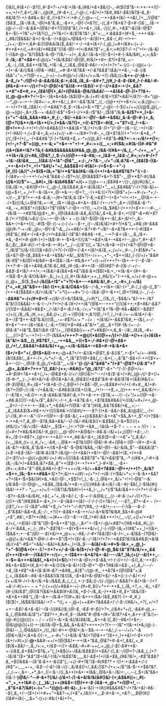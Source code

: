 ()&((*_#(&+(--$?()_#-$+?-*+/_+&:+)&-&;(#&/+&+$&/()-_-#($()$"&-+:+*-++)()-++;+)+?_&+!_/&:-_(@(#__(#-&+;(__/-@-/_+&)+)+?&#_#&)-$&!(_&?_$-&_$-#&)&?(-+)_-&#&_+:_&(*-$_/(*&?+:+:+#-/_(-@+--(_--*+&&*(&(-++&)_)+__)(@&"($&$__(&-/&:&_-@(*&"&;&;_-&*+_-@(-(*&?(/_-((_&+?&*&?-$+#_-()&:__(&-+(@-/--((--&:_&&+(@&(-#+?(((@$"&!_(++&+_)(&_-(((/_#-_+&$"-&((&*-@$?&+-$(_-_+?&"+/+(&?(_()__(_+?&+(*+:&($?&?&!-_&"+:__+:&&&$+*(#+$_-+*+:&&-(_#&/($&&&_(-&*(-_&+&-_-(+&_@_)+/_@&&+)-*-&($(*+_&&-/_#(-+!+*-_(++;-$(++;&#-&(((@_&_&(&($_&&)-+-)-+&*(&+)-)_@_)+#+(&#+:(+-)-#+*&*+/(_+#+)&(+#&$&"((_)_&-@_)-_+!+/&#&?$"+:_&+;+#()$?-(-$+($"+!+*_-_/&-&)(-((&#-@+"&?($&$-&-@-*$?($&/--+)+_&;&/-*(&-&+(()-$+(+#-(-&&/&#(_+;+;&$-#-__/&;-_$"+$&*-(_-___@((+"_+(&_/&$&(-@(@_#(&(*+#+-$?(*$?&_+:-_&_-)_((&_&&*+!&?&_+!&:-&_/_)&&_@&$-#&!--+)+)+?+"+-_)_/(--_(-(@(+-)-*+)+-&-&/(/&&-/_@&--#&)__+#-$+!&?&&-*(-&?&&$"(&&/++_&-_--&*-(_/&_(&&"+"+;+?(@-_++__(-+)--_)+#(@_/+(-/&)+/_++/&-+((_-(_&&;((+__&+*+-(/-)&+-&-$_/+*-/(@+)-&-&&/&(&;&:+;&(&_(&_&--&#+?_)(#_)-&-$-(&#_)-(-#&/-#-*(#&_+&-++:-/(_(*+?_+(/-@_$(+&"&)(&-*+!&$((_-+:(-_-(/+_&$+:+:(+_&&?+*$"+$+#_++_($&!_@(+_&(+(@&*&&-@&/(&_&&*(--*-+&)&&-@-)(+$?$?&+_-((_@-@+#+?__+!+$+:-)&*&*&&-)&$(@+;&_-)+#(-&!&_+!_($?+&&!+)&?(--#+"(@---*_@-+-+-+-)&#+:-+_#+*&/_(_#+:-&&"&)&"_)(_-((@+*(++&+/+:+;&;(@+;--+-+)+?+!&_($&)+;-(-*&#&?-$_$-_+)&_+)_+&:+?$"_/-@(--(-$(/+/++_)()(@_$_@(_-@-+(@(-_&+;($_--_+*-&_&(_(-&*$"+$+)-/_/+*&-_/$"&)-_($_)&"_/&;__&-&)$?+*_(+&-(+"+"-&(&_&&&+#&+_#_(-_-$(/_-+&&:+:-@(_--&#-+&$&/_&-&-@-#-)+_&;(@+?(/&*+/&+(&+*(/+;(*&&-/&?()+_+((-&?($+-_#($_-+"$?_+()_/-+&:-@+!+*-/__-*+_+!+!-/_)(+&#&&(_()++&&(&+"&;_)+)_+_/&_-)___)+"(/-@_--)&--_(/_-+(+(&-(*+!-#&((-+;(+_$-&+_&;+)+)+((-+#--+/&#+?+#-_+_($+*$?&)(++"+!+-&*&_-*(/(_($+(+)__-(+&&#&"(*_(-)+?&#_&+$_+-*+((@_&(-+#$"_&__-#&?+:_-+:+/&!+*()+;($+!-_($+?-_$"+((@_++-&;+"+&+-+"+!-*_#+:++((__+;+#($&;+#(&-((#-#&"_#(_(_&*(&_#+!&?+?&;(-&#&$&&&&&&(#&&_@_@_/&&-)(#&+-/&_(_-*-/++__+"_-+*(&+/&;(/+#&_(@&?_/_$-*_/+)((_@+$-$+&-#&;-+_)&$-*_)&&-/_#+;+/+#-(+?+!&:-(&!&#_____)(&&:(/+!&"-@&"__+:(-_/+?&:-_-/+"-/&;&?&-+_($&*($-((&-_++-&+(+?+_+!+"&#(/+"+/_&&$&$+(-#(&(+-/+$+$--+"-)(#_(((-)&/(*-/+$($+(&;+"&!+*&"&&(#&:-(&:(++!+&+&&#$?&?+"___&+&-(-)&#+_--(--++!-/+_(*&"&&&_-/-/$?+/(/_@(&&$$?+&+?-$$"-__@+*$?-#(/&&__(_()_&+)(/$"+-__&#(+_(&-&)&#&$&"+/(__++:()_@+-_-+;_$&#&*-/((-_(@(#(/&/_+()&;(&-*_-&#(@+!+-(__@-)_(&((&&#_&+-&)&(&)+"__+)_$&#_&&"_(-(+?_(&-&)+-(@+$+!_+_/+?--&-(&+*_@-*&-+;-@+?__-(+*&:((+?(*(@$"+_(+-*+#-(+*-*+;_/-*+/(--___$"$?++-+&-&:&;-_-_(#+?&!&;&:($+"(-&;+&$?-*-(+$+"+!+:+)+__@(&+-+--/+$_)()_/&;(+_@&?&;+--#__(&+-(&_@+#+&+_-$&(-(+--/+?-_&*-/(@&&-&-*-*&_-+_#($$"+)($(_&(+?$"(@&"-/-@+-+?()_-+/(*(&_$_#&)-(+++)+$++---#-__--(&(&---+#$?&)_@_$+;_#-_(@(&&&(&-&&_&(()&/_&+&_&-$+;+!()$"-&+#(+$?&:(_+:+?_@&/_+_&_(_(_-(/+:-+-@-)&$-+-(($_-_)&?-$(@-(&*+-&)_&+;&!+!-_&:-&&*-/+&+*(/(_-#($-@-/(-+:(_-(-(_+--_$-+_((--/&)&)&)+#+?(*&"(_+#&;(#-&&&(@(#-*-+-/&:_@+;-@(-&"-&__(++#&(+:&?+#-*-/&!--&+&?&*+*-)-#($&*(#$"&/_#&*-(+&+$-/+!+&&(&(-)$"&!-#&#&-+#__--+?-&+:(&-__&_/&+-*&_-$+!+#-@_#-)+)+(&$-#-+-$+&+!(/(*_/&"-+&$+/&+-*&&+!--_@+*_#+-&?&/_$_/__&#-#(/-*+!_-&*&-+-_#(_+*__(--(_(_/$"(((_+"&(+/&*&-+((*(+&?-@(@+&-*_/&!$"_)(/&-(((/_((&+&((-/+?(-(+(@+:(-&++_(_&!+&($_+_(+/+:_#--_(+$_)&#+"+(&+&?-@-_($_$&&++&-+_&$&/-*&!__&!&?(+-/++-_+*-_+$+*+(&)_(-)(/+)+"&*&#(&-#$"+&(@(*&!&#+-&*($&:-/&+-#&;&++"+((-_+((+*+?_+-(&+_-+-(--$-(&-(*+?-#--(&++&#&;&?&:&(_#&_(#-)&;-#++($--(@(#$?-#-((&-/-+(--&&$-$+!&)-++!+;-*(&&/-&(&&*&*&"(&&:&*($_$(*&:+_-*(&-&+:(#+-&-+!&$-$+;&-&!()&:&#-_&;_)+;(_((_#+(&:&&+;++_)_#&/((+"(-++&_+/+(-#-@++()_@+__$($_$__+/-/&((&+!$"+"+?(+&*---*&#&:&!_#-_+_-#+_(-+/&)(*+_+#_)&"&$++-)&(-((*+;&:&/()&&+__$&--/-&_++(&*-(&!-(+"_#-/_(-@-((_$"-_(+++&(_$&$_&+;&(+)&/&"+"+*_((+-+_#+"_/-(-*-(&&_-_@+-&++!_@+?(#&;($-_-(-$(__--$&#&"+-(+(#+$+!(__-+((*&!-/(+&/($&!&__/+#(*(__((&_/(_-$&&_/+"&)-*+_-/&?&"&!()()&&&)-+-&-(-*-/+?+!+_(-&:(#+)_++(&"(@&+--+++"(/_)()&++;+$+#&/-&&?(/()($+-&&&)+#&$+:_)-)&!-$+-&:_)+*&;-/+;+"+(&"_&+?_&-@-#_&_+__&)(__)(--&_$$?+)+)(_(&_/&_(#_++;_&&;()+:_((-+:(@()&:+;&?(@_/+?_)_/+&-/+-+/&!&*(-&-&+-)$"_$+*-&$"&:&)((($__-+-#$?(*+:_$+*-(+:+$_)&!&)+-&&$?&#_+-(&(_+-/-#+&+"-*+-(&+!&&-(_-&;+?(#(/+$+#&*+*&"&!+"_@__&*+?(#-(&-_)+--)-@&:&"+)&"_$_$&?_/&#-($"(+__(@&$&_((+_-+(*+#_&_$(++;&_&--/&:_(&(&_-#+:(___(/(+$"+;_-+?+)-$-/$?-*(*&&&__+_/+++?-+_@(/(+&((@_++/_)_(+!-)(&-*(/+_+:(+_)&(&_+(&"&!+:&$__()_#$?$?_-__-++&&__+((+$+_-/-#&*(/-@+$&+()_/+!_/_$&&&!+&&_&/&(+_+$_@_)-$+/&_-&(&&*-+&$+#-*&:&*&+($+/+$+"+/_@($+&((-++;-__@+*&?+/+-&)(&+*_@$?_&-&(/&"_+-$+"+/+_-*-#_#&(&!_(&$&!__&++-(+_/+*+/--&_-*_(&"$?_/_@+$&(_/_-&*(_-_&"&"-$&+(-_++!($++-&+--((/--_@($-$_@_/(*&($"__+/&_+"__((-((/-_&"&#&"+"(+$"-@$?+(_/&:$"+?_@+_&/&#+?+++"()_$&!-)+_+;-#&#()+"_@_/&?__$"-&+"-*(-((-$_@+/+-+#-$(#+?&*+&+(_/+;-@&$+&-)_/+/-)_@()&!+"--+(+&($-&+)+#(_(@-/(/-$_+(/+(_$-#-*__(-_)-#(*&/+&-@()&*&/-&_@&$((+_&$$"&#-#-&&!$?&+(_&_&_(#&/_(+:(#-$(@&)_#+;(&+"+!&*&-()-/_$_@+!-)+$&:-@_+-/&$&#+!+)+(-#+#__&)_+_#-(&?+((@-/(-_/&--/+&&/&;_--_&#&&(&((&+()_/&__/+!+--+_$_+_(()+*-*+!_&&/&(+:-(--&?&+_+&:()+-+;&-&#&/&?&#(-&;+?++&-+*-($?&;+--/(--(+"(+_+((_@-+&-+#&:&(((((-+&/+/$"_&&(+;-)-+_&-*&?&:&+_+$?&$&#&&(/+(((&/+#+)++_@-__$_+_)_--(-++-+--$&;+*_+&$&)+?(@&:-_&"&"(#(&_&&?&$&(+&__+;--_&_/&&&$(*&*+#&++/+!((((&#&:+)_(_(&#(/+---$?-)(*&:-&&/-$&_&*(@_$(/__-)+:(/-/(&_#-+--&"-)(++!(@+--$-$&-&/_++((/&$&*&!-*&_++&"+$&_&++_$"+)+?_$&-+:+*&;+?_&_@--$?&;_&&_+&_&_/--()-)&/-#&/&$((+:&$_$&(_)-&+$()(/(+(#&/((+"_/&/+)_$(--&&!+__$($+-_)+:+?(#-+&#__-)&(&-+$-*$?---++!((+:+(($+#+?+#&/&#()&)-#_@(*(_-__@-@(++&_@&(+_-#&:&_-/&)_+_(+;_((@(-+$-_-/-#+_($-(+#$?+_(@+*-++&((-++*_#&:&/-&+;_)&$($+:&--+&"+"(_&;&/-(+__)&#_((+-)_#_/+:_-&#_-_@&*-*$?&!(@(-_@&!-#-#+_(@&*+:(@--(#+*-$+:&(&-&?-+&!&_&"&/&++/(&+$+_&"-$-@&?&&&_-(&!-@(--&(-&(&_$"-*-$&&&($"-(+$-+&$-)&)-_-(&!&:_&(/&?-)&/_@-_-_(++&&(++&!+-_@(--&&!+(_$_+(*+&()+:$?_/+)-_-@_)_(___+_@(#(_-(+)-#(+(((((&&-&$&?$"+"&/+&&!$"&_-*-)(#&*_/-#+:&(&;-/&/+)+&&$&;&?+$&_&"++($_$-)+-+?+*+"_)-#+!&:__-&+-(#+:+;&#+"$"-$&;&#&+(-$?-_+*+_+_+/&:+&_(+_+__&_$+?&$&:-@++_/+$+)$?-_&/&?+$++_(&;-$+++#&&+:(__/+?+;&)++_+(#(-+(+*+(-+(&-(+!_$&/+*+;+-&-&*+&&?+?+(&*-$+$&((#(*&_+&((-@-_+$$?+!_)_-&-_)_@&++_&/+"+!+!-@&"--&:(/&:&$--((-@_@-__+&$&_($&/&/+*&-+;(/(/(#&&-&+/&)-/&:-#(_-$&(_(-$(&(#()(&&!-_++$?-*_(+)-$+)+/_(-+((&?_)&/_$&#(+(++&_)-__/+*(/$"&*&(&&++-(+?+!-((-&*_---$?+-&(&+&/&#(_+&(_+"+_(&+&(-(_-$_-+*-)-&_@&;(__((--#-&-)+/_-_/((+?_)+-((((+_-(&"(#&$&&+-&*_)+--$_-(&&++(&)--(-(-(-((+?&(+/_---$?__$?+-&$+-(+-$()$?_/++-)(-(&$"+#&"+$_/+"+!+"-/-#(*(#&_-)-*&!+;-+---(-)(&---&-(-_$"&$&!-&&+&_&;-/-_+?((+-&$&++&-++/+*_)-_&+&!$?&!&#_$&+_#-@_#_$_(+$$"_#&:_+$?+*(#&;-+(#++-(()--&--+($_)+#(-&&+*+!+/__-/(/_+()+/+*&?+)+(_-+$_)&(-/$"&"(@-$+&++$"(@_-_&+"+-($+/-@_/+#$?+/(#&*&&_#(_((-&-/+:&&&_+:_(-_(#+"-$$?&!--+$(*_$+*+*&/+(_/-(-/(@-)&;+)(#&"++_)+((&+;($&*&_+;_+--&"(@_)---$(*&)+*_@+:+;-#&;-/-#+?&&($(+&-_)+:_+-*&!&_&$-)$?_@&)-+_@((+;&/+&&?-@_#-/-#++$"($+!_+($(-&:-/-)&!+!+?+:-*&$$?&!(&&#&$_(_+&!&*(*&/(+&"-#_$+"+&&/--&&(*&;&#+_(+(&_$--__-&(&(+&:+#+$-(&+_+_@_)-*+"-$(@&+(*__+-&?+#__+?_++/-&_-(&-&($+/+)-@-#-@_$&:(_&"$?&/&/++_&&((++*($+#---)(&&!(*-+_/(+-_+-($&*+-&*&?&+-&(----/&?_)&;(+(/--&!(*+_-+-$+:&++*&(&$(_+&+)+)+$(__)_/+!+!-&-@+/+$-&&;+!-(-((++)--&((_&;-++$(_-#&$+$&+&$(*(#_&+!-#-*&:()()&+&-&!+)($-@+"-@+?_#&(&+&$-_+)_&_/---/-+&_(&+#$"+&+(&:&!_#-*&?-+&#_&__&($"-/(@-#__+*&?&+(@(@&"+;&(_+_(&$&#-_-#&_-&+$&&((&?&!((&_-$+_&(+*&-_@&!+&(-+&+_((-)-/_-&)+:+)(++/&!_#-/+)-&+/&:+&-/&&_$_&_(_/_(_+-)-$&;()-/((-/(@_(-/-&_&&?+:&(+!&--)+?+&-/-#(++$--+*($-(++()(*+#&*&*_-+)-*(#+#_$(/+*++-*+&_)_(&_+?_+_-&;_+$?(#-*(/&*(&$"_@((&?(&&!+&&$(#+&((&_+$-)-/&_&;-)+*(&+#_$+"(*_&_&_/($-*&+&*+#&"(_($--&*--(_&:_&+?((_#+;&(-&+++/&&-)&$_#&?(-(+-#_#_)($($(+_)&$&!&((&&/-$+?-*((_/+-__(@+$(++*&#+?_&&&_&+(-/-$-/(#&/+_+?(_+/+?++--&$(-&+&-&)--(&-)(*(#_&(/&;_)_@-$_-&$-#-$(/+?+_(/&#+*+((_-&&#-@_+-&_)_@&#&:&)$"_(+"_$$?++_#+#_$-_-(&#&"_#-@&+(#+"&)$?+&+_&++-$"&/(+-_(@-#()(@($()(+-/-+()($+-&:+&-&(/&)_$&)&__&++&:((_$(--#_&+)+&+;-@&!_@_@()(+((-+-)&((&-@+$_&&_&+&:&?+*+*+/+?(+---)&"+!(&-*(*&;(@-)-@&)--_)_@&&&)(*_/((_/&(-#+*-@&!+;&--$&*-+-_+-+&_/_(-*+--/+/+"-_&*(@&*+/&)+;&*&:()(-+__+-#+"-_(+&!&-&"&(+?_@&++"($++_)+*&)+!-$_++(+?(&+/+#(+_)(_-__@__+&&#-*+*+/_+(@($&)+-++(&+"&&_@&?+#-&+!_&&(_+_#($(&_+_$&)--_&_/+:+_+)&$-+((+-&$&;-#+#-++(_+_@_(-$(-&#+*&-+-_)_)&$_&+$&)+_$?&_+"(_(*&$(*(+-/_&&/&$&$(++$&(-((_&:-/(@+?-/&&_)_(+?-)&)&"($+"&_$"($+)&/-)(&_/+!&$$?&:___&(-&$+)+)(_&+_$&_(#&?&!+_-#$"&$&?&_+$()&&&--(&"&:&+_+-&(($"(_-+()-#+?&"(&-#(#$?$?+!($_)+:+:&_&&+:_/-)(#$"+:___+-+_-&$--(-&!-)&-_/((-_&/&$()+/_&&;()$?-(+*+;+/$"(&-$-++$&?&?_/_(-+-_&+-_+*_&+_((+:&:-/()_&+*(*&*-*(&&:_@&+&:-/&)+:_-_--(_$+/&"&&+((&-)-__)_@&/-*-_-#-&+?(/&/_-(/&_+!_-_/(-&+&!&!&(&#()&)-(+;&$&#((+:_#(-+"_+_++!&#-(-_(__)&:_)++(#&$+:(@_)+*-$-)&&-*_@+*+((@+!_--_$"&+&?_/&#(+_-_)+"_--*(_(@()-#(-&)-_(-+__-&)(-+(_#((_#&&_&_#&?-/+?&:+*&)-*_#&_-*-$(_&_+(--($+(+!+#+*+"+&&?-*+;(+&"+;_)&)(++__$-#+&-+_+&?-__$_@(#()((&*_#+(&_(-__&_+"_-((+)-#&:(+&)+?+_
